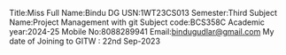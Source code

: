 Title:Miss
Full Name:Bindu DG
USN:1WT23CS013
Semester:Third
Subject Name:Project Management with git
Subject code:BCS358C
Academic year:2024-25
Mobile No:8088289941
Email:bindugudlar@gmail.com
My date of Joining to GITW : 22nd Sep-2023

